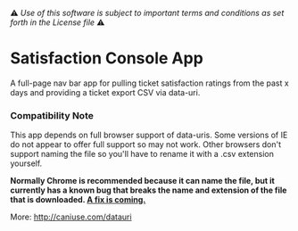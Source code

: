 :warning: *Use of this software is subject to important terms and conditions as set forth in the License file* :warning:

# Satisfaction Console App
A full-page nav bar app for pulling ticket satisfaction ratings from the past x days and providing a ticket export CSV via data-uri.


### Compatibility Note
This app depends on full browser support of data-uris. Some versions of IE do not appear to offer full support so may not work. Other browsers don't support naming the file so you'll have to rename it with a .csv extension yourself.

**Normally Chrome is recommended because it can name the file, but it currently has a known bug that breaks the name and extension of the file that is downloaded. [A fix is coming.](https://src.chromium.org/viewvc/blink?revision=176548&view=revision)**

More: http://caniuse.com/datauri
